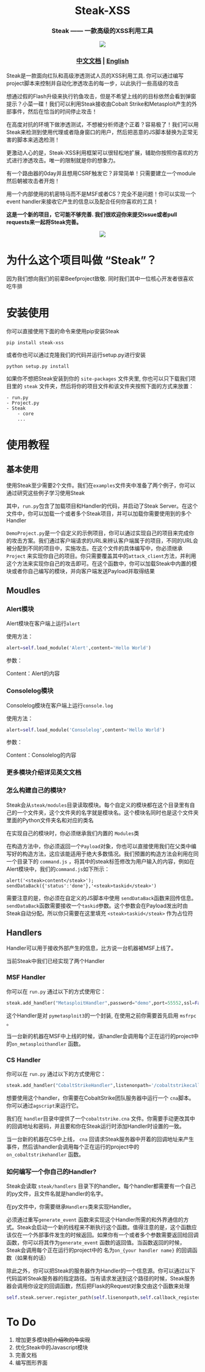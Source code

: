 <h1 align="center" >Steak-XSS</h1>

<h3 align="center" >Steak —— 一款高级的XSS利用工具</h3>
<div align=center>
<img src="https://raw.githubusercontent.com/LoveSteak/Steak/master/logo.jpg"/>
</div>

<h3 align="center" ><a href="README-zh.md">中文文档</a> | <a href="README.md">English</a></h3>

Steak是一款面向红队和高级渗透测试人员的XSS利用工具. 你可以通过编写project脚本来控制并自动化渗透攻击的每一步，以此执行一些高级的攻击

想通过假的Flash升级来执行钓鱼攻击，但是不希望上线的的目标依然会看到弹窗提示？小菜一碟！我们可以利用Steak接收由Cobalt Strike和Metasploit产生的外部事件，然后在恰当的时间停止攻击！

在高度对抗的环境下做渗透测试，不想被分析师逮个正着？容易极了！我们可以用Steak来检测到使用代理或者隐身窗口的用户，然后把恶意的JS脚本替换为正常无害的脚本来逃逸检测！

更激动人心的是，Steak-XSS利用框架可以很轻松地扩展，辅助你按照你喜欢的方式进行渗透攻击。唯一的限制就是你的想象力。

有一个路由器的0day并且想用CSRF触发它？非常简单！只需要建立一个module然后朝被攻击者开炮！

用一个内部使用的机密特马而不是MSF或者CS？完全不是问题！你可以实现一个event handler来接收它产生的信息以及配合任何你喜欢的工具！

**这是一个新的项目，它可能不够完善. 我们很欢迎你来提交issue或者pull requests来一起将Steak完善。**

<div align=center>
<img src="https://raw.githubusercontent.com/LoveSteak/Steak/master/demo.jpg"/>
</div>

# 为什么这个项目叫做 “Steak”？

因为我们想向我们的前辈Beefproject致敬. 同时我们其中一位核心开发者很喜欢吃牛排


# 安装使用

你可以直接使用下面的命令来使用pip安装Steak

```
pip install steak-xss
```

或者你也可以通过克隆我们的代码并运行setup.py进行安装

```
python setup.py install
```

如果你不想把Steak安装到你的 `site-packages` 文件夹里, 你也可以只下载我们项目里的 `steak` 文件夹，然后将你的项目文件和该文件夹按照下面的方式来放置：

```
- run.py
- Project.py
- Steak
	- core
	...
```

# 使用教程

## 基本使用

使用Steak至少需要2个文件。我们在`examples`文件夹中准备了两个例子，你可以通过研究这些例子学习使用Steak

其中，`run.py`包含了加载项目和Handler的代码，并启动了Steak Server。在这个文件中，你可以加载一个或者多个Steak项目，并可以加载你需要使用到的多个Handler

``DemoProject.py``是一个自定义的示例项目，你可以通过实现自己的项目来完成你的攻击方案。我们通过客户端请求的URL来辨认客户端属于的项目，不同的URL会被分配到不同的项目中，实施攻击。在这个文件的具体编写中，你必须继承``Project`` 来实现你自己的项目。你只需要覆盖其中的`attack_client`方法，并利用这个方法来实现你自己的攻击即可。在这个函数中，你可以加载Steak中内置的模块或者你自己编写的模块，并向客户端发送Payload并取得结果

## Moudles

### Alert模块

Alert模块在客户端上运行`alert`

使用方法：

```python
alert=self.load_module('Alert',content='Hello World')
```

参数：

Content：Alert的内容

### Consolelog模块

Consolelog模块在客户端上运行``console.log``

使用方法：

```python
alert=self.load_module('Consolelog',content='Hello World')
```

参数：

Content：Consolelog的内容

### 更多模块介绍详见英文文档

### 怎么构建自己的模块?

Steak会从`steak/modules`目录读取模块。每个自定义的模块都在这个目录里有自己的一个文件夹，这个文件夹的名字就是模块名。这个模块名同时也是这个文件夹里面的Python文件夹名和对应的类名

在实现自己的模块时，你必须继承我们内置的 `Modules`类

在构造方法中，你必须返回一个`Payload`对象，你也可以直接使用我们在父类中编写好的构造方法，这应该能适用于绝大多数情况。我们预置的构造方法会利用在同一个目录下的 `command.js` ，将其中的steak标签修改为用户输入的内容，例如在Alert模块中，我们的`command.js`如下所示：

```
alert('<steak>content</steak>');
sendDataBack({'status':'done'},'<steak>taskid</steak>')
```

需要注意的是，你必须在自定义的JS脚本中使用 `sendDataBack`函数来回传信息。 `sendDataBack`函数需要接收一个`taskid`参数。这个参数会在Payload发出时由Steak自动分配。所以你只需要在这里填充 `<steak>taskid</steak>` 作为占位符

## Handlers

Handler可以用于接收外部产生的信息，比方说一台机器被MSF上线了。

当前Steak中我们已经实现了两个Handler

### MSF Handler

你可以在 `run.py` 通过以下的方式使用它：

```python
steak.add_handler("MetasploitHandler",password="demo",port=55552,ssl=False)
```

这个Handler是对 `pymetasploit3`的一个封装, 在使用之前你需要首先启用 `msfrpc` 。

当一台新的机器在MSF中上线的时候，该handler会调用每个正在运行的project中的`on_metasploithandler` 函数。

### CS Handler

你可以在 `run.py` 通过以下的方式使用它：

```python
steak.add_handler("CobaltStrikeHandler",listenonpath='/cobaltstrikecallback',password='demo')
```

想要使用这个handler，你需要在CobaltStrike团队服务器中运行一个 `cna`脚本。你可以通过`agscript`来运行它。

我们在 `handler`目录中提供了一个`cobaltstrike.cna` 文件。你需要手动更改其中的回调地址和密码，并且要和你在Steak运行时添加Handler时设置的一致。

当一台新的机器在CS中上线， `cna` 回请求Steak服务器中开着的回调地址来产生事件，然后该handler会调用每个正在运行的project中的`on_cobaltstrikehandler` 函数。

### 如何编写一个你自己的Handler?

Steak会读取 `steak/handlers` 目录下的handler。每个handler都需要有一个自己的py文件，且文件名就是handler的名字。

在py文件中，你需要继承`Handlers`类来实现Handler。

必须通过重写`generate_event` 函数来实现这个Handler所需的和外界通信的方式。Steak会启动一个新的线程来不断执行这个函数。值得注意的是，这个函数应该仅在一个外部事件发生的时候返回。如果你有一个或者多个参数需要返回给回调函数，你可以将其作为`generate_event` 函数的返回值。当函数返回的时候，Steak会调用每个正在运行的project中的 名为`on_{your handler name}` 的回调函数（如果有的话）

除此之外，你可以把Steak的服务器作为Handler的一个信息源。你可以通过以下代码监听Steak服务器的指定路径。当有请求发送到这个路径的时候，Steak服务器会调用你设定的回调函数，然后把Flask的Request对象交由这个函数来处理

```python
self.steak.server.register_path(self.lisenonpath,self.callback_registedpath)
```

# To Do
1. 增加更多模块<del>把介绍吹的牛实现</del>
2. 优化Steak中的Javascript模块
3. 完善文档
4. 编写图形界面
